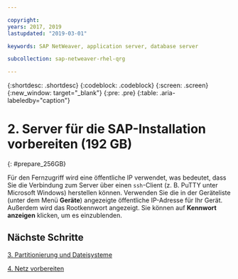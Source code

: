 ```yaml
---

copyright:
years: 2017, 2019
lastupdated: "2019-03-01"

keywords: SAP NetWeaver, application server, database server

subcollection: sap-netweaver-rhel-qrg

---
```


{:shortdesc: .shortdesc}
{:codeblock: .codeblock}
{:screen: .screen}
{:new_window: target="_blank"}
{:pre: .pre}
{:table: .aria-labeledby="caption"}

# 2. Server für die SAP-Installation vorbereiten (192 GB)
{: #prepare_256GB}

Für den Fernzugriff wird eine öffentliche IP verwendet, was bedeutet, dass Sie die Verbindung zum Server über einen `ssh`-Client (z. B. PuTTY unter Microsoft Windows) herstellen können. Verwenden Sie die in der Geräteliste (unter dem Menü **Geräte**) angezeigte öffentliche IP-Adresse für Ihr Gerät. Außerdem wird das Rootkennwort angezeigt. Sie können auf **Kennwort anzeigen** klicken, um es einzublenden.

## Nächste Schritte

 [3. Partitionierung und Dateisysteme](/docs/infrastructure/sap-netweaver-rhel-qrg?topic=sap-netweaver-rhel-qrg-3-partitioning-and-file-systems#partition-256GB)

 [4. Netz vorbereiten](/docs/infrastructure/sap-netweaver-rhel-qrg?topic=sap-netweaver-rhel-qrg-network#network)
